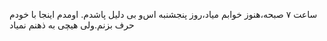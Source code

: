 ساعت ۷ صبحه،هنوز خوابم میاد،روز پنجشنبه اس‌و بی دلیل پاشدم.
اومدم اینجا با خودم حرف بزنم.ولی هیچی به ذهنم نمیاد
